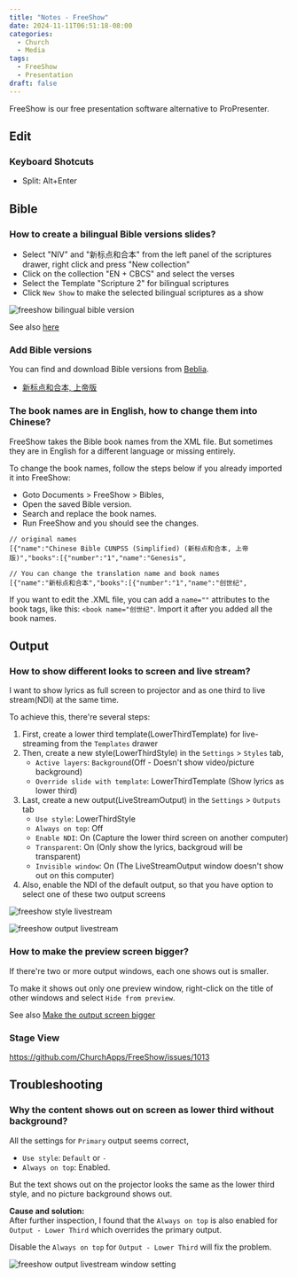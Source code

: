 ```yaml
---
title: "Notes - FreeShow"
date: 2024-11-11T06:51:18-08:00
categories:
  - Church
  - Media
tags:
  - FreeShow
  - Presentation
draft: false
---
```


FreeShow is our free presentation software alternative to ProPresenter.

## Edit
### Keyboard Shotcuts
* Split: Alt+Enter

## Bible

### How to create a bilingual Bible versions slides?
* Select "NIV" and "新标点和合本" from the left panel of the scriptures drawer, right click and press "New collection"
* Click on the collection "EN + CBCS" and select the verses
* Select the Template "Scripture 2" for bilingual scriptures
* Click `New Show` to make the selected bilingual scriptures as a show

![freeshow bilingual bible version](/images/2024/freeshow-bible-collection.JPG)

See also [here](https://github.com/ChurchApps/FreeShow/issues/236#issuecomment-1683423643)

### Add Bible versions
You can find and download Bible versions from [Beblia](https://github.com/Beblia/Holy-Bible-XML-Format).
* [新标点和合本, 上帝版](https://github.com/Beblia/Holy-Bible-XML-Format/blob/master/ChineseCUNPSSBible.xml)

### The book names are in English, how to change them into Chinese?
FreeShow takes the Bible book names from the XML file.
But sometimes they are in English for a different language or missing entirely.

To change the book names, follow the steps below if you already imported it into FreeShow:
* Goto Documents > FreeShow > Bibles,
* Open the saved Bible version.
* Search and replace the book names.
* Run FreeShow and you should see the changes.
```
// original names
[{"name":"Chinese Bible CUNPSS (Simplified) (新标点和合本, 上帝版)","books":[{"number":"1","name":"Genesis",

// You can change the translation name and book names
[{"name":"新标点和合本","books":[{"number":"1","name":"创世纪",
```

If you want to edit the .XML file, you can add a `name=""` attributes to the book tags, like this: `<book name="创世纪"`.
Import it after you added all the book names.

## Output
### How to show different looks to screen and live stream?
I want to show lyrics as full screen to projector and as one third to live stream(NDI) at the same time.

To achieve this, there're several steps:
1. First, create a lower third template(LowerThirdTemplate) for live-streaming from the `Templates` drawer
2. Then, create a new style(LowerThirdStyle) in the `Settings` > `Styles` tab,  
   * `Active layers`: `Background`(Off - Doesn't show video/picture background)
   * `Override slide with template`: LowerThirdTemplate (Show lyrics as lower third)
3. Last, create a new output(LiveStreamOutput) in the `Settings` > `Outputs` tab
   * `Use style`: LowerThirdStyle
   * `Always on top`: Off
   * `Enable NDI`: On (Capture the lower third screen on another computer)
   * `Transparent`: On (Only show the lyrics, backgroud will be transparent)
   * `Invisible window`: On (The LiveStreamOutput window doesn't show out on this computer)
4. Also, enable the NDI of the default output, so that you have option to select one of these two output screens

![freeshow style livestream](/images/2024/freeshow-style-livestream.JPG)

![freeshow output livestream](/images/2024/freeshow-output-livestream.JPG)

### How to make the preview screen bigger?
If there're two or more output windows, each one shows out is smaller.

To make it shows out only one preview window, right-click on the title of other windows and select `Hide from preview`.

See also [Make the output screen bigger](https://github.com/ChurchApps/FreeShow/issues/1059)

### Stage View
https://github.com/ChurchApps/FreeShow/issues/1013

## Troubleshooting
### Why the content shows out on screen as lower third without background?
All the settings for `Primary` output seems correct, 
* `Use style`: `Default` or `-`
* `Always on top`: Enabled. 

But the text shows out on the projector looks the same as the lower third style, and no picture background shows out.

**Cause and solution:**  
After further inspection, I found that the `Always on top` is also enabled for `Output - Lower Third` which overrides the primary output.

Disable the `Always on top` for `Output - Lower Third` will fix the problem.

![freeshow output livestream window setting](/images/2024/freeshow-livestream-output-window-setting.JPG)

